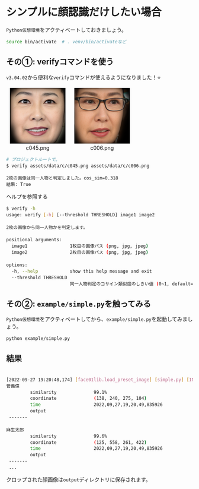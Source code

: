 # シンプルに顔認識だけしたい場合
`Python仮想環境`をアクティベートしておきましょう。
```bash
source bin/activate  # . venv/bin/activateなど
```
## その①: verifyコマンドを使う
`v3.04.02`から便利な`verify`コマンドが使えるようになりました！⭐️

<style>
  figure {
    display: inline-block; /* 横並びにする */
    margin: 0 10px;        /* 画像間の余白を設定 */
    text-align: center;    /* キャプションを中央揃え */
  }
</style>

<div>
  <figure>
    <img src="https://raw.githubusercontent.com/yKesamaru/FACE01_DEV/refs/heads/master/assets/data/c/c045.png" width="150px" />
    <figcaption>c045.png</figcaption>
  </figure>
  <figure>
    <img src="https://raw.githubusercontent.com/yKesamaru/FACE01_DEV/refs/heads/master/assets/data/c/c006.png" width="150px" />
    <figcaption>c006.png</figcaption>
  </figure>
</div>

```bash
# プロジェクトルートで。
$ verify assets/data/c/c045.png assets/data/c/c006.png

2枚の画像は同一人物と判定しました。cos_sim=0.318
結果: True
```
ヘルプを参照する
```bash
$ verify -h
usage: verify [-h] [--threshold THRESHOLD] image1 image2

2枚の画像から同一人物かを判定します。

positional arguments:
  image1                1枚目の画像パス (png, jpg, jpeg)
  image2                2枚目の画像パス (png, jpg, jpeg)

options:
  -h, --help            show this help message and exit
  --threshold THRESHOLD
                        同一人物判定のコサイン類似度のしきい値 (0~1, default=0.25)
```

## その②: `example/simple.py`を触ってみる

`Python仮想環境`をアクティベートしてから、`example/simple.py`を起動してみましょう。

```bash
python example/simple.py
```

## 結果
```bash

[2022-09-27 19:20:48,174] [face01lib.load_preset_image] [simple.py] [INFO] Loading npKnown.npz
菅義偉
         similarity              99.1%
         coordinate              (138, 240, 275, 104)
         time                    2022,09,27,19,20,49,835926
         output
 -------

麻生太郎
         similarity              99.6%
         coordinate              (125, 558, 261, 422)
         time                    2022,09,27,19,20,49,835926
         output
 -------
 ...
```

クロップされた顔画像は`output`ディレクトリに保存されます。



